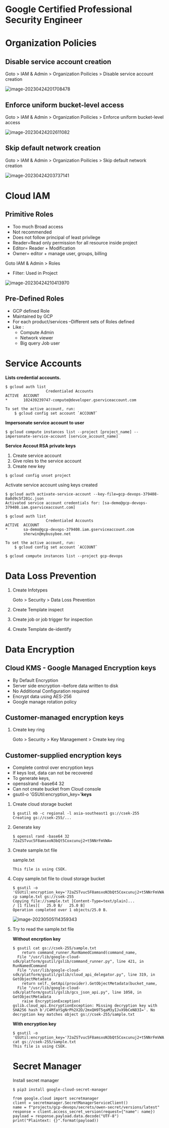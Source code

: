 # Google Certified Professional Security Engineer

# Organization Policies

## Disable service account creation

Goto > IAM & Admin > Organization Poilicies > Disable service account creation

![image-20230424201708478](images/image-20230424201708478.png)

## Enforce uniform bucket-level access

Goto > IAM & Admin > Organization Poilicies > Enforce uniform bucket-level access

![image-20230424202611082](images/image-20230424202611082.png)

## Skip default network creation

Goto > IAM & Admin > Organization Poilicies > Skip default network creation

![image-20230424203737141](images/image-20230424203737141.png)



# Cloud IAM

## Primitive Roles

- Too much Broad access
- Not recommended
- Does not follow principal of least privilege 
- Reader=Read only permission for all resource inside project
- Editor= Reader + Modification
- Owner= editor + manage user, groups, billing



Goto IAM & Admin > Roles

- Filter: Used in Project

![image-20230424210413970](images/image-20230424210413970.png)

## Pre-Defined Roles

- GCP defined Role
- Maintained by GCP
- For each product/services –Different sets of Roles defined
- Like : 
  - Compute Admin
  - Network viewer
  - Big query Job user



# Service Accounts

**Lists credential accounts.**

```
$ gcloud auth list
                  Credentialed Accounts
ACTIVE  ACCOUNT
*       102439239747-compute@developer.gserviceaccount.com

To set the active account, run:
    $ gcloud config set account `ACCOUNT`
```

**Impersonate service account to user**

```
$ gcloud compute instances list --project [project_name] --impersonate-service-account [service_account_name]
```

**Service Accout RSA private keys**

1. Create service account 
2. Give roles to the service account
3. Create new key

```
$ gcloud config unset project
```

Activate service account using keys created

```
$ gcloud auth activate-service-account --key-file=gcp-devops-379408-8a0d9c5f201c.json
Activated service account credentials for: [sa-demo@gcp-devops-379408.iam.gserviceaccount.com]

$ gcloud auth list
                  Credentialed Accounts
ACTIVE  ACCOUNT
*       sa-demo@gcp-devops-379408.iam.gserviceaccount.com
        sherwin@mybusybee.net

To set the active account, run:
    $ gcloud config set account `ACCOUNT`
```

```
$ gcloud compute instances list --project gcp-devops
```



# Data Loss Prevention

1. Create Infotypes

   Goto > Security > Data Loss Prevention

2. Create Template inspect

3. Create job or job trigger for inspection

4. Create Template de-identify



# Data Encryption

## Cloud KMS - Google Managed Encryption keys

- By Default Encryption
- Server side encryption –before data written to disk
- No Additional Configuration required
- Encrypt data using AES-256
- Google manage rotation policy

## Customer-managed encryption keys

1. Create key ring 

   Goto > Security > Key Management > Create key ring



## Customer-supplied encryption keys

- Complete control over encryption keys
- If keys lost, data can not be recovered
- To generate keys, 
- opensslrand -base64 32
- Can not create bucket from Cloud console
- gsutil-o 'GSUtil:encryption_key='**keys**



1. Create cloud storage bucket

   ```
   $ gsutil mb -c regional -l asia-southeast1 gs://csek-255
   Creating gs://csek-255/...
   ```

2. Generate key

   ```
   $ openssl rand -base64 32
   72aZSTvuc5F8amsxoN3bQt5Coxcunuj2+t5NNrFmVWA=
   ```

3. Create sample.txt file

   sample.txt

   ``` 
   This file is using CSEK.
   ```

4. Copy sample.txt file to cloud storage bucket

   ```
   $ gsutil -o 'GSUtil:encryption_key='72aZSTvuc5F8amsxoN3bQt5Coxcunuj2+t5NNrFmVWA= cp sample.txt gs://csek-255
   Copying file://sample.txt [Content-Type=text/plain]...
   / [1 files][   25.0 B/   25.0 B]                                                
   Operation completed over 1 objects/25.0 B.                     
   ```

   ![image-20230505114359343](images/image-20230505114359343.png)

5. Try to read the sample.txt file

   **Without encrption key**

   ```
   $ gsutil cat gs://csek-255/sample.txt
       return command_runner.RunNamedCommand(command_name,
     File "/usr/lib/google-cloud-sdk/platform/gsutil/gslib/command_runner.py", line 421, in RunNamedCommand
     File "/usr/lib/google-cloud-sdk/platform/gsutil/gslib/cloud_api_delegator.py", line 319, in GetObjectMetadata
       return self._GetApi(provider).GetObjectMetadata(bucket_name,
     File "/usr/lib/google-cloud-sdk/platform/gsutil/gslib/gcs_json_api.py", line 1058, in GetObjectMetadata
       raise EncryptionException(
   gslib.cloud_api.EncryptionException: Missing decryption key with SHA256 hash b'/C4MfaYSgNrPh2X2D/2mxQH9T5qaM3yIJvX9bCeN83I='. No decryption key matches object gs://csek-255/sample.txt
   ```

   **With encryption key**

   ```
   $ gsutil -o 'GSUtil:encryption_key='72aZSTvuc5F8amsxoN3bQt5Coxcunuj2+t5NNrFmVWA= cat gs://csek-255/sample.txt
   This file is using CSEK.
   ```

   

   # Secret Manager

   

   Install secret manager

   ```
   $ pip3 install google-cloud-secret-manager
   ```

   

   ```
   from google.cloud import secretmanager
   client = secretmanager.SecretManagerServiceClient()
   name = f"projects/gcp-devops/secrets/owen-secret/versions/latest"
   response = client.access_secret_version(request={"name": name})
   payload = response.payload.data.decode("UTF-8")
   print("Plaintext: {}".format(payload))
   ```

    

